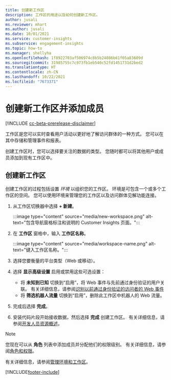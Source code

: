 ```yaml
---
title: 创建新工作区
description: 工作区的用途以及如何创建新工作区。
author: jusali
ms.reviewer: mhart
ms.author: jusali
ms.date: 10/01/2021
ms.service: customer-insights
ms.subservice: engagement-insights
ms.topic: how-to
ms.manager: shellyha
ms.openlocfilehash: 1f8922703af506974c8b5b24086b61f05a83609d
ms.sourcegitcommit: 31985755c7c973fb1eb540c52fd1451731d2bed2
ms.translationtype: HT
ms.contentlocale: zh-CN
ms.lasthandoff: 10/22/2021
ms.locfileid: "7673371"
---
```

# <a name="create-a-new-workspace-and-add-members"></a>创建新工作区并添加成员

[!INCLUDE [cc-beta-prerelease-disclaimer](includes/cc-beta-prerelease-disclaimer.md)]

工作区是您可以实时查看用户活动以更好地了解访问群体的一种方式。 您可以在其中存储和管理事件和报表。

创建工作区时，您可以选择要关注的数据的类型。 您随时都可以将其他用户或成员添加到现有工作区中。 

## <a name="create-a-new-workspace"></a>创建新工作区

创建工作区的过程包括设置 *环境* 以组织您的工作区。 环境是可包含一个或多个工作区的空间。 您可以使用环境来管理您的工作区以及访问群体见解功能连接。

1. 从工作区切换器中选择 **+ 新建**。

   :::image type="content" source="media/new-workspace.png" alt-text="包含导航窗格标注和说明的 Customer Insights 页面。":::

1. 在 **工作区** 窗格中，输入 **工作区名称**。

   :::image type="content" source="media/workspace-name.png" alt-text="键入工作区名称。":::

1. 选择您要衡量的平台类型（Web 或移动）。

1. 选择 **显示高级设置** 启用或禁用这些可选设置：

   - 将 **未知到已知** 切换到“启用”，将 Web 事件与先前通过身份验证的用户关联。 有关详细信息，请参阅[识别以前通过身份验证的访问者的 Web 事件](unknown-to-known.md)
   - 将 **筛选机器人流量** 切换到“启用”，删除此工作区中机器人的 Web 流量。 

1. 完成后选择 **完成**。 

1. 安装代码片段开始接收数据，然后选择 **完成** 创建工作区。 有关详细信息，请参阅[开发人员资源概述](developer-resources.md)。

> [!NOTE]
> 您现在可以从 **角色** 列表中添加成员并分配他们的权限级别。 有关详细信息，请参阅[角色和权限](user-roles.md)。 

有关详细信息，请参阅[管理环境和工作区](manage-environments-workspaces.md)。


[!INCLUDE[footer-include](../includes/footer-banner.md)]
